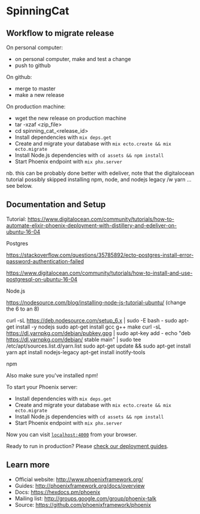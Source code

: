# SpinningCat

## Workflow to migrate release

On personal computer:
* on personal computer, make and test a change
* push to github

On github:
* merge to master
* make a new release

On production machine:
* wget the new release on production machine
* tar -xzaf <zip_file>
* cd spinning_cat_<release_id>
* Install dependencies with `mix deps.get`
* Create and migrate your database with `mix ecto.create && mix ecto.migrate`
* Install Node.js dependencies with `cd assets && npm install`
* Start Phoenix endpoint with `mix phx.server`

nb. this can be probably done better with edeliver, note that the digitalocean tutorial possibly skipped installing npm, node, and nodejs legacy /w yarn ... see below.

## Documentation and Setup

Tutorial:
https://www.digitalocean.com/community/tutorials/how-to-automate-elixir-phoenix-deployment-with-distillery-and-edeliver-on-ubuntu-16-04

Postgres

https://stackoverflow.com/questions/35785892/ecto-postgres-install-error-password-authentication-failed

https://www.digitalocean.com/community/tutorials/how-to-install-and-use-postgresql-on-ubuntu-16-04

Node.js

https://nodesource.com/blog/installing-node-js-tutorial-ubuntu/  (change the 6 to an 8)

curl -sL https://deb.nodesource.com/setup_6.x | sudo -E bash -
sudo apt-get install -y nodejs
sudo apt-get install gcc g++ make
curl -sL https://dl.yarnpkg.com/debian/pubkey.gpg | sudo apt-key add -
echo "deb https://dl.yarnpkg.com/debian/ stable main" | sudo tee /etc/apt/sources.list.d/yarn.list
sudo apt-get update && sudo apt-get install yarn
apt install nodejs-legacy
apt-get install inotify-tools

npm

Also make sure you've installed npm!

To start your Phoenix server:

  * Install dependencies with `mix deps.get`
  * Create and migrate your database with `mix ecto.create && mix ecto.migrate`
  * Install Node.js dependencies with `cd assets && npm install`
  * Start Phoenix endpoint with `mix phx.server`

Now you can visit [`localhost:4000`](http://localhost:4000) from your browser.

Ready to run in production? Please [check our deployment guides](http://www.phoenixframework.org/docs/deployment).

## Learn more

  * Official website: http://www.phoenixframework.org/
  * Guides: http://phoenixframework.org/docs/overview
  * Docs: https://hexdocs.pm/phoenix
  * Mailing list: http://groups.google.com/group/phoenix-talk
  * Source: https://github.com/phoenixframework/phoenix
